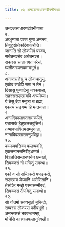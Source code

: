 ```yaml
---
title: ०३ अनञ्‍ञसाधारणदीपनीगाथा

---
```

अनञ्‍ञसाधारणदीपनीगाथा  
७.  
अब्भुग्गता यस्स गुणा अनन्ता,  
तिबुद्धखेत्तेकदिवाकरोति।  
जानाति सो लोकमिमं परञ्‍च,  
सचेतनञ्‍चेव अचेतनञ्‍च।  
सकस्स सन्तानगतं परेसं,  
ब्यतीतमप्पत्तकमत्रभूतं॥  
८.  
अनन्तसत्तेसु च लोकधातुसु,  
एकोव सब्बेपि समा न तेन।  
दिसासु पुब्बादिसु चक्‍कवाळा,  
सहस्ससङ्खायपि अप्पमेय्या।  
ये तेसु देवा मनुजा च ब्रह्मा,  
एकत्थ सङ्गम्म हि मन्तयन्ता॥  
९.  
अनादिकालागतनामरूपिनं,  
यथासकं हेतुफलत्तवुत्तिनं।  
तब्भावभावित्तमसम्भुणन्ता,  
नानाविपल्‍लासमनुपविट्ठा॥  
१०.  
कम्मप्पवत्तिञ्‍च फलप्पवत्तिं,  
एकत्तनानत्तनिरीहधम्मतं।  
विञ्‍ञत्तिसन्तानघनेन छन्‍नतो,  
सिवञ्‍जसं नो भणितुं समत्था॥  
११.  
एको व सो सन्तिकरो पभङ्करो,  
सङ्खाय ञेय्यानि असेसितानि।  
तेसञ्हि मज्झे परमासम्भीवदं,  
सिवञ्‍जसं दीपयितुं समत्थो॥  
१२.  
सो गोतमो सक्यसुतो मुनिन्दो,  
सब्बस्स लोकस्स पदीपभूतो।  
अनन्तसत्ते भवबन्धनम्हा,  
मोचेसि कारुञ्‍ञफलानुपेक्खी॥  